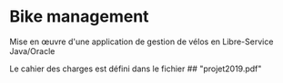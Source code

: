 # Bike management

Mise en œuvre d'une application de gestion de vélos en Libre-Service Java/Oracle  

Le cahier des charges est défini dans le fichier ## "projet2019.pdf"
